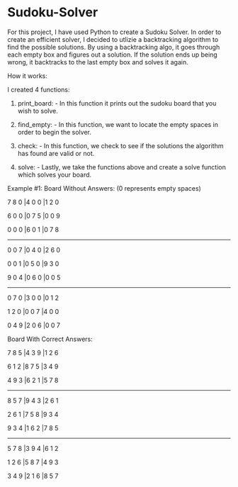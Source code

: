 # Sudoku-Solver

For this project, I have used Python to create a Sudoku Solver. In order to create an efficient solver, I decided to utlizie a backtracking algorithm to find the possible solutions. By using a backtracking algo, it goes through each empty box and figures out a solution. If the solution ends up being wrong, it backtracks to the last empty box and solves it again. 

How it works:

I created 4 functions:

   1. print_board:
            - In this function it prints out the sudoku board that you wish to solve.
    
   2. find_empty:
            - In this function, we want to locate the empty spaces in order to begin the solver. 
   
   3. check:
            - In this function, we check to see if the solutions the algorithm has found are valid or not. 
    
   4. solve:
            - Lastly, we take the functions above and create a solve function which solves your board. 



Example #1:
Board Without Answers: (0 represents empty spaces)

7 8 0 |4 0 0 |1 2 0

6 0 0 |0 7 5 |0 0 9

0 0 0 |6 0 1 |0 7 8
- - - - - - - - - - 
0 0 7 |0 4 0 |2 6 0

0 0 1 |0 5 0 |9 3 0

9 0 4 |0 6 0 |0 0 5
- - - - - - - - - - 
0 7 0 |3 0 0 |0 1 2

1 2 0 |0 0 7 |4 0 0

0 4 9 |2 0 6 |0 0 7

Board With Correct Answers:

7 8 5 |4 3 9 |1 2 6

6 1 2 |8 7 5 |3 4 9

4 9 3 |6 2 1 |5 7 8
- - - - - - - - - - 
8 5 7 |9 4 3 |2 6 1

2 6 1 |7 5 8 |9 3 4

9 3 4 |1 6 2 |7 8 5
- - - - - - - - - - 
5 7 8 |3 9 4 |6 1 2

1 2 6 |5 8 7 |4 9 3

3 4 9 |2 1 6 |8 5 7
